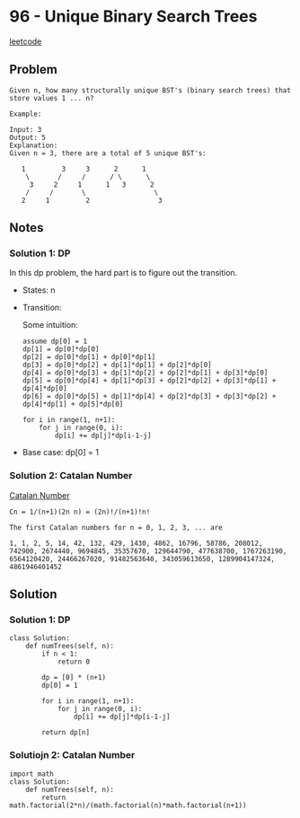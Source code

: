 
# 96 - Unique Binary Search Trees

[leetcode](https://leetcode.com/problems/unique-binary-search-trees/)


## Problem

    Given n, how many structurally unique BST's (binary search trees) that store values 1 ... n?
    
    Example:
    
    Input: 3
    Output: 5
    Explanation:
    Given n = 3, there are a total of 5 unique BST's:
    
       1         3     3      2      1
        \       /     /      / \      \
         3     2     1      1   3      2
        /     /       \                 \
       2     1         2                 3


## Notes


### Solution 1: DP

In this dp problem, the hard part is to figure out the transition.

-   States: n
-   Transition:
    
    Some intuition:
    
        assume dp[0] = 1
        dp[1] = dp[0]*dp[0]
        dp[2] = dp[0]*dp[1] + dp[0]*dp[1]
        dp[3] = dp[0]*dp[2] + dp[1]*dp[1] + dp[2]*dp[0]
        dp[4] = dp[0]*dp[3] + dp[1]*dp[2] + dp[2]*dp[1] + dp[3]*dp[0]
        dp[5] = dp[0]*dp[4] + dp[1]*dp[3] + dp[2]*dp[2] + dp[3]*dp[1] + dp[4]*dp[0]
        dp[6] = dp[0]*dp[5] + dp[1]*dp[4] + dp[2]*dp[3] + dp[3]*dp[2] + dp[4]*dp[1] + dp[5]*dp[0]
    
        for i in range(1, n+1):
            for j in range(0, i):
                dp[i] += dp[j]*dp[i-1-j]

-   Base case:
    dp[0] = 1


### Solution 2: Catalan Number

[Catalan Number](https://en.wikipedia.org/wiki/Catalan_number)

    Cn = 1/(n+1)(2n n) = (2n)!/(n+1)!n!
    
    The first Catalan numbers for n = 0, 1, 2, 3, ... are
    
    1, 1, 2, 5, 14, 42, 132, 429, 1430, 4862, 16796, 58786, 208012, 
    742900, 2674440, 9694845, 35357670, 129644790, 477638700, 1767263190, 
    6564120420, 24466267020, 91482563640, 343059613650, 1289904147324, 4861946401452


## Solution


### Solution 1: DP

    class Solution:
        def numTrees(self, n):
            if n < 1:
                return 0
    
            dp = [0] * (n+1)
            dp[0] = 1
    
            for i in range(1, n+1):
                for j in range(0, i):
                    dp[i] += dp[j]*dp[i-1-j]
    
            return dp[n]


### Solutiojn 2: Catalan Number

    import math
    class Solution:
        def numTrees(self, n):
            return math.factorial(2*n)/(math.factorial(n)*math.factorial(n+1))


